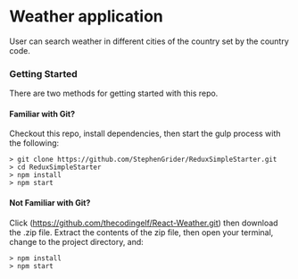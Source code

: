 # Weather application

User can search weather in different cities of the country set by the country code.

### Getting Started

There are two methods for getting started with this repo.

#### Familiar with Git?
Checkout this repo, install dependencies, then start the gulp process with the following:

```
> git clone https://github.com/StephenGrider/ReduxSimpleStarter.git
> cd ReduxSimpleStarter
> npm install
> npm start
```

#### Not Familiar with Git?
Click (https://github.com/thecodingelf/React-Weather.git) then download the .zip file.  Extract the contents of the zip file, then open your terminal, change to the project directory, and:

```
> npm install
> npm start
```
